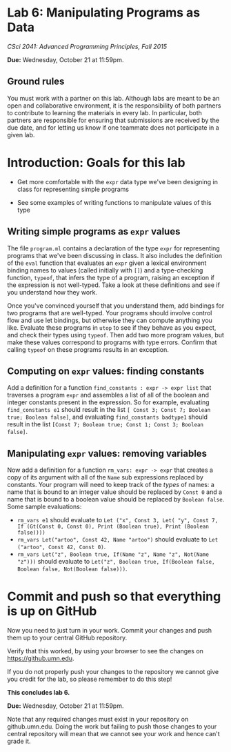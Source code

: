 # Lab 6: Manipulating Programs as Data

*CSci 2041: Advanced Programming Principles, Fall 2015*

**Due:** Wednesday, October 21 at 11:59pm.


## Ground rules

You must work with a partner on this lab.  Although labs are meant to
be an open and collaborative environment, it is the responsibility of
both partners to contribute to learning the materials in every lab.
In particular, both partners are responsible for ensuring that submissions are
received by the due date, and for letting us know if one teammate does
not participate in a given lab.

# Introduction: Goals for this lab

+ Get more comfortable with the `expr` data type we've been designing
in class for representing simple programs

+ See some examples of writing functions to manipulate values of this
type


## Writing simple programs as `expr` values

The file `program.ml` contains a declaration of the type `expr` for
representing programs that we've been discussing in class.  It also
includes the definition of the `eval` function that evaluates an
`expr` given a lexical environment binding names to values (called
initially with `[]`) and a type-checking function, `typeof`, that
infers the type of a program, raising an exception if the expression
is not well-typed.  Take a look at these definitions and see if you
understand how they work.

Once you've convinced yourself that you understand them, add bindings
for two programs that are well-typed.  Your programs should involve
control flow and use let bindings, but otherwise they can compute
anything you like.  Evaluate these programs in `utop` to see if they
behave as you expect, and check their types using `typeof`.  Then add
two more program values, but make these values correspond to programs
with type errors.  Confirm that calling `typeof` on these programs
results in an exception.

## Computing on  `expr` values: finding constants

Add a definition for a function `find_constants : expr ->
expr list` that traverses a program `expr` and assembles a list of all
of the boolean and integer constants present in the expression. So for
example, evaluating `find_constants e1` should result in the list
`[ Const 3; Const 7; Boolean true; Boolean false]`, and evaluating
`find_constants badtype1` should result in the list
`[Const 7; Boolean true; Const 1; Const 3; Boolean false]`. 

## Manipulating `expr` values: removing variables

Now add a definition for a function `rm_vars: expr -> expr` that
creates a copy of its argument with all of the `Name` sub expressions
replaced by constants.  Your program will need to keep track of the
_types_ of names: a name that is bound to an integer value should
be replaced by `Const 0` and a name that is bound to a boolean value
should be replaced by `Boolean false`.  Some sample evaluations:

+ `rm_vars e1` should evaluate to
  `Let ("x", Const 3, Let( "y", Const 7, If (Gt(Const 0, Const 0), Print
  (Boolean true), Print (Boolean false))))`
 + `rm_vars Let("artoo", Const 42, Name "artoo")` should evaluate to
   `Let ("artoo", Const 42, Const 0)`.
 + `rm_vars Let("z", Boolean true, If(Name "z", Name "z", Not(Name
  "z")))` should evaluate to `Let("z", Boolean true, If(Boolean false,
  Boolean false, Not(Boolean false)))`.


# Commit and push so that everything is up on GitHub

Now you need to just turn in your work. Commit your changes and push
them up to your central GitHub repository. 

Verify that this worked, by using your browser to see the changes on
https://github.umn.edu.

If you do not properly push your changes to the repository we
cannot give you credit for the lab, so please remember to do this
step!

__This concludes lab 6.__

**Due:** Wednesday, October 21 at 11:59pm.

Note that any required changes must exist in your repository on
github.umn.edu. Doing the work but failing to push those changes
to your central repository will mean that we cannot see your work
and hence can't grade it.
